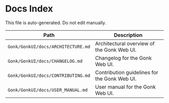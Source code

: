 # Docs Index

This file is auto-generated. Do not edit manually.

| Path | Description |
|------|-------------|
| `Gonk/GonkUI/docs/ARCHITECTURE.md` | Architectural overview of the Gonk Web UI. |
| `Gonk/GonkUI/docs/CHANGELOG.md` | Changelog for the Gonk Web UI. |
| `Gonk/GonkUI/docs/CONTRIBUTING.md` | Contribution guidelines for the Gonk Web UI. |
| `Gonk/GonkUI/docs/USER_MANUAL.md` | User manual for the Gonk Web UI. |
